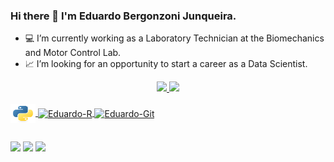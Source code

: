 ### Hi there 👋 I'm Eduardo Bergonzoni Junqueira.

- 💻 I’m currently working as a Laboratory Technician at the Biomechanics and Motor Control Lab.
- 📈 I’m looking for an opportunity to start a career as a Data Scientist.

<div align="center">
  <a href="https://github.com/dubergonzoni">
  <img height="180em" src="https://github-readme-stats.vercel.app/api?username=dubergonzoni&show_icons=true&theme=vue-dark&include_all_commits=true&count_private=true"/>
  <img height="180em" src="https://github-readme-stats.vercel.app/api/top-langs/?username=dubergonzoni&layout=compact&langs_count=7&theme=vue-dark"/>
</div>
<div style="display: inline_block"><br>
  <img align="center" alt="Eduardo-Python" height="30" width="40" src="https://raw.githubusercontent.com/devicons/devicon/master/icons/python/python-original.svg">
  <img align="center" alt="Eduardo-R" height="30" width="40" src="https://img.shields.io/badge/R-276DC3?style=for-the-badge&logo=r&logoColor=white">
  <img align="center" alt="Eduardo-Git" height="30" width="40" src="https://img.shields.io/badge/GIT-E44C30?style=for-the-badge&logo=git&logoColor=white">
</div>
  
  ##
 
<div> 
  <a href = "mailto:dubergonzoni@gmail.com"><img src="https://img.shields.io/badge/-Gmail-%23333?style=for-the-badge&logo=gmail&logoColor=white" target="_blank"></a>
  <a href="https://www.linkedin.com/in/eduardo-bergonzoni-junqueira/" target="_blank"><img src="https://img.shields.io/badge/-LinkedIn-%230077B5?style=for-the-badge&logo=linkedin&logoColor=white" target="_blank"></a>  
  <a href="https://www.linkedin.com/in/eduardo-bergonzoni-junqueira/" target="_blank"><img src="https://img.shields.io/badge/-LinkedIn-%230077B5?style=for-the-badge&logo=linkedin&logoColor=white" target="_blank"></a> 
</div>
